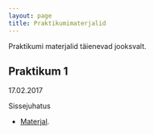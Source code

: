 ```yaml
---
layout: page
title: Praktikumimaterjalid
---
```


Praktikumi materjalid täienevad jooksvalt.

## Praktikum 1

17.02.2017 

Sissejuhatus

* [Materjal](../praktikum1). 
